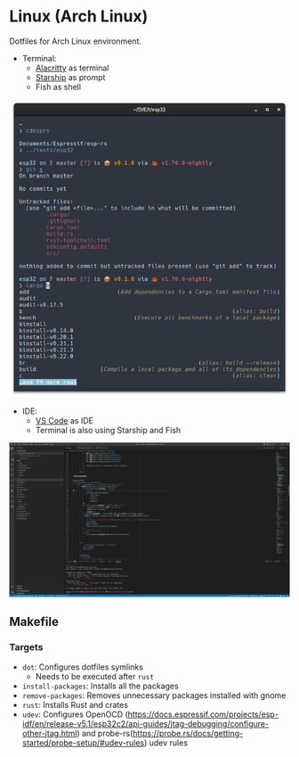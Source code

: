 # Linux (Arch Linux)
Dotfiles for Arch Linux environment.

- Terminal:
  - [Alacritty](https://alacritty.org/) as terminal
  - [Starship](https://starship.rs/) as prompt
  - Fish as shell

![Terminal](assets/terminal.png)

- IDE:
  - [VS Code](https://code.visualstudio.com/) as IDE
  - Terminal is also using Starship and Fish

![VS Code](assets/vscode.png)

## Makefile
### Targets
* `dot`: Configures dotfiles symlinks
  * Needs to be executed after `rust`
* `install-packages`: Installs all the packages
* `remove-packages`: Removes unnecessary packages installed with gnome
* `rust`: Installs Rust and crates
* `udev`: Configures OpenOCD (https://docs.espressif.com/projects/esp-idf/en/release-v5.1/esp32c2/api-guides/jtag-debugging/configure-other-jtag.html) and probe-rs(https://probe.rs/docs/getting-started/probe-setup/#udev-rules) udev rules
